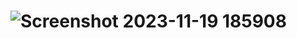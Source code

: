 #  ![Screenshot 2023-11-19 185908](https://github.com/Mais-Bruh/Ecommerce-Website-Design/assets/100787660/8d5c8d5c-b7ce-4ff4-bbb7-a45a280ccfcc)
